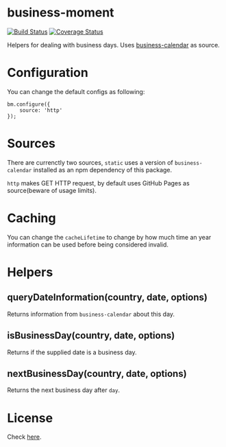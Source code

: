 # business-moment
[![Build Status](https://travis-ci.org/pagarme/business-moment.svg)](https://travis-ci.org/pagarme/business-moment) [![Coverage Status](https://coveralls.io/repos/pagarme/business-moment/badge.svg?branch=master)](https://coveralls.io/r/pagarme/business-moment?branch=master)

Helpers for dealing with business days. Uses [business-calendar](https://pagarme.github.io/business-calendar) as source.

# Configuration

You can change the default configs as following:

```
bm.configure({
	source: 'http'
});
```

# Sources

There are currenctly two sources, `static` uses a version of `business-calendar` installed as an npm dependency of this package.

`http` makes GET HTTP request, by default uses GitHub Pages as source(beware of usage limits).

# Caching

You can change the `cacheLifetime` to change by how much time an year information can be used before being considered invalid.

# Helpers

## queryDateInformation(country, date, options)

Returns information from `business-calendar` about this day.

## isBusinessDay(country, date, options)

Returns if the supplied date is a business day.

## nextBusinessDay(country, date, options)

Returns the next business day after `day`.

# License

Check [here](LICENSE).

